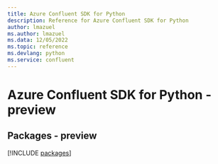 ```yaml
---
title: Azure Confluent SDK for Python
description: Reference for Azure Confluent SDK for Python
author: lmazuel
ms.author: lmazuel
ms.data: 12/05/2022
ms.topic: reference
ms.devlang: python
ms.service: confluent
---
```

# Azure Confluent SDK for Python - preview
## Packages - preview
[!INCLUDE [packages](confluent-index.md)]